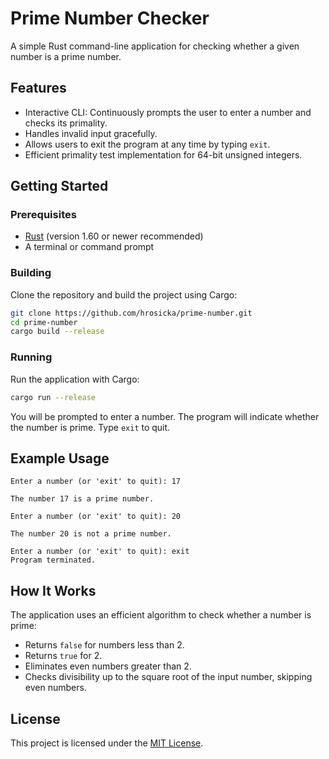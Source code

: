 # Prime Number Checker

A simple Rust command-line application for checking whether a given number is a prime number.

## Features

- Interactive CLI: Continuously prompts the user to enter a number and checks its primality.
- Handles invalid input gracefully.
- Allows users to exit the program at any time by typing `exit`.
- Efficient primality test implementation for 64-bit unsigned integers.

## Getting Started

### Prerequisites

- [Rust](https://www.rust-lang.org/tools/install) (version 1.60 or newer recommended)
- A terminal or command prompt

### Building

Clone the repository and build the project using Cargo:

```bash
git clone https://github.com/hrosicka/prime-number.git
cd prime-number
cargo build --release
```

### Running

Run the application with Cargo:

```bash
cargo run --release
```

You will be prompted to enter a number. The program will indicate whether the number is prime. Type `exit` to quit.

## Example Usage

```
Enter a number (or 'exit' to quit): 17

The number 17 is a prime number.

Enter a number (or 'exit' to quit): 20

The number 20 is not a prime number.

Enter a number (or 'exit' to quit): exit
Program terminated.
```

## How It Works

The application uses an efficient algorithm to check whether a number is prime:

- Returns `false` for numbers less than 2.
- Returns `true` for 2.
- Eliminates even numbers greater than 2.
- Checks divisibility up to the square root of the input number, skipping even numbers.

## License

This project is licensed under the [MIT License](LICENSE).
